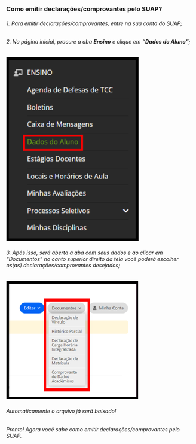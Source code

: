 ### Como emitir declarações/comprovantes pelo **SUAP**?
###### 1. Para emitir declarações/comprovantes, entre na sua conta do SUAP;
###### 2. Na página inicial, procure a aba **Ensino** e clique em **“Dados do Aluno”**;

![Imagem 1](<declaracao1.png>)

###### 3. Após isso, será aberta a aba com seus dados e ao clicar em “Documentos” no canto superior direito da tela você poderá escolher os(as) declarações/comprovantes desejados;

![Imagem 2](<declaracao2.png>)

###### Automaticamente o arquivo já será baixado!
###### Pronto! Agora você sabe como emitir declarações/comprovantes pelo SUAP.
